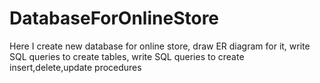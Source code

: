 # DatabaseForOnlineStore
Here I create new database for online store, draw ER diagram for it, write SQL queries to create tables, write SQL queries to create insert,delete,update procedures
